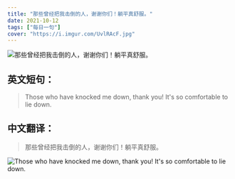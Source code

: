 ```yaml
---
title: "那些曾经把我击倒的人，谢谢你们！躺平真舒服。"
date: 2021-10-12
tags: ["每日一句"]
cover: "https://i.imgur.com/UvlRAcF.jpg"
---
```


![那些曾经把我击倒的人，谢谢你们！躺平真舒服。](https://i.imgur.com/QoTGEbk.jpg)

## 英文短句：
> Those who have knocked me down, thank you! It's so comfortable to lie down.

<!--more-->

## 中文翻译：
> 那些曾经把我击倒的人，谢谢你们！躺平真舒服。

![Those who have knocked me down, thank you! It's so comfortable to lie down.](https://i.imgur.com/7fZ2aBT.jpg)

